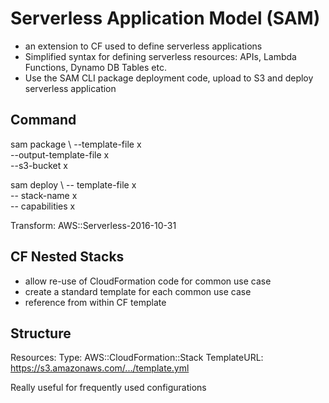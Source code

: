 # Serverless Application Model (SAM)
- an extension to CF used to define serverless applications
- Simplified syntax for defining serverless resources: APIs, Lambda Functions, Dynamo DB Tables etc.
- Use the SAM CLI package deployment code, upload to S3 and deploy serverless application 

## Command 
sam package \ 
    --template-file x \
    --output-template-file x \
    --s3-bucket x

sam deploy \ 
    -- template-file x \
    -- stack-name x \
    -- capabilities x

Transform: AWS::Serverless-2016-10-31

## CF Nested Stacks
- allow re-use of CloudFormation code for common use case
- create a standard template for each common use case
- reference from within CF template 

## Structure
Resources:
    Type: AWS::CloudFormation::Stack
    TemplateURL: https://s3.amazonaws.com/.../template.yml

Really useful for frequently used configurations 


